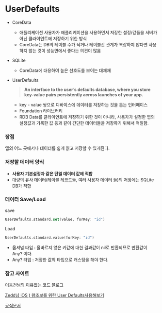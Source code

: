# UserDefaults 

- CoreData
   - 애플리케이션 사용자가 애플리케이션을 사용하면서 저장한 설정/값들을 서버가 아닌 클라이언트에 저장하기 위한 방식
   - CoreData는 DB의 테이블 수가 적거나 테이블간 관계가 복잡하지 않다면 사용하지 않는 것이 성능면에서 좋다는 의견이 많음
  
    
  
- SQLite
  
  - CoreData에 대응하여 높은 선호도를 보이는 대체재



- UserDefaults 

  > **An interface to the user’s defaults database, where you store key-value pairs persistently across launches of your app.**

  - key - value 쌍으로 디바이스에 데이터를 저장하는 것을 돕는 인터페이스 
  - Foundation 라이브러리
  - RDB Data를 클라이언트에 저장하기 위한 것이 아니라, 사용자가 설정한 앱의 설정값과 기록한 값 등과 같이 간단한 데이터들을 저장하기 위해서 적절함.

### 장점

앱의 어느 곳에서나 데이터를 쉽게 읽고 저장할 수 있게된다.

### 저장할 데이터 양식

- **사용자 기본설정과 같은 단일 데이터 값에 적합**
- 대량의 유사 데이터(테이블 레코드들, 여러 사용자 데이터 들)의 저장에는 SQLite DB가 적합

### 데이터 Save/Load

save 

```swift
UserDefaults.standard.set(value, forKey: "id")
```

Load

```swift
UserDefaults.standard.value(forKey: "id")
```

- 옵셔널 타입 : 올바르지 않은 키값에 대한 결과값이 nil로 반환되므로 반환값이 Any? 이다.
- Any? 타입 : 저장한 값의 타입으로 캐스팅을 해야 한다.



### 참고 사이트

 [이동건님의 이유있는 코드 블로그](https://baked-corn.tistory.com/49?category=718235) 

 [Zedd님 iOS ) 왕초보를 위한 User Defaults사용해보기](https://zeddios.tistory.com/107)

[공식문서](https://developer.apple.com/documentation/foundation/UserDefaults)

